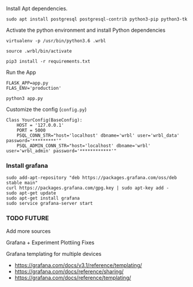 

Install Apt dependencies. 

```
sudo apt install postgresql postgresql-contrib python3-pip python3-tk
```


Activate the python environment and install Python dependencies

```
virtualenv -p /usr/bin/python3.6 .wrbl

source .wrbl/bin/activate

pip3 install -r requirements.txt
```



Run the App
```
FLASK_APP=app.py
FLAS_ENV='production'

python3 app.py
```


Customize the config (`config.py`)
```
Class YourConfig(BaseConfig):
    HOST = '127.0.0.1'
    PORT = 5000
    PSQL_CONN_STR="host='localhost' dbname='wrbl' user='wrbl_data' password='*********'"
    PSQL_ADMIN_CONN_STR="host='localhost' dbname='wrbl' user='wrbl_admin' password='************'"
```

### Install grafana 

```
sudo add-apt-repository "deb https://packages.grafana.com/oss/deb stable main"
curl https://packages.grafana.com/gpg.key | sudo apt-key add -
sudo apt-get update
sudo apt-get install grafana
sudo service grafana-server start
```

### TODO FUTURE

Add more sources

Grafana + Experiment Plottiing Fixes

Grafana templating for multiple devices

* https://grafana.com/docs/v3.1/reference/templating/
* https://grafana.com/docs/reference/sharing/
* https://grafana.com/docs/reference/templating/

